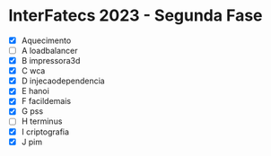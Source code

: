 # InterFatecs 2023 - Segunda Fase
- [x] Aquecimento
- [ ] A loadbalancer
- [x] B impressora3d
- [x] C wca
- [x] D injecaodependencia
- [x] E hanoi
- [x] F facildemais
- [x] G pss
- [ ] H terminus
- [x] I criptografia
- [x] J pim
